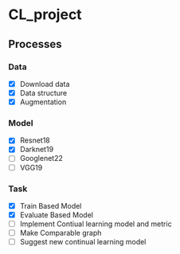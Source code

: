 # CL_project  
  
## Processes  
### Data  
- [x] Download data  
- [x] Data structure  
- [x] Augmentation  
  
### Model
- [x] Resnet18  
- [x] Darknet19  
- [ ] Googlenet22  
- [ ] VGG19  
  
### Task  
- [x] Train Based Model  
- [x] Evaluate Based Model  
- [ ] Implement Contiual learning model and metric  
- [ ] Make Comparable graph  
- [ ] Suggest new continual learning model  
